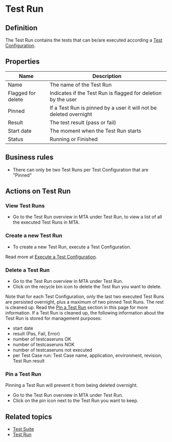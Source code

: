 # Test Run 

## Definition

The Test Run contains the tests that can be/are executed according a [Test Configuration](test-configuration).

## Properties
| Name | Description |
| ----------- | ----------- |
| Name | The name of the Test Run |
| Flagged for delete | Indicates if the Test Run is flagged for deletion by the user |
| Pinned | If a Test Run is pinned by a user it will not be deleted overnight | 
| Result | The test result (pass or fail) |
| Start date |The moment when the Test Run starts | 
| Status | Running or Finished |
  
## Business rules
- There can only be two Test Runs per Test Configuration that are "Pinned"

## Actions on Test Run

### View Test Runs
- Go to the Test Run overview in MTA under Test Run, to view a list of all the executed Test Runs in MTA.

### Create a new Test Run
- To create a new Test Run, execute a Test Configuration.
 
Read more at [Execute a Test Configuration](test-configuration#execute-a-test-configuration).

### Delete a Test Run
- Go to the Test Run overview in MTA under Test Run.
- Click on the recycle bin icon to delete the Test Run you want to delete.

Note that for each Test Configuration, only the last two executed Test Runs are persisted overnight, plus a maximum of two pinned Test Runs. The rest is cleaned up. Read the [Pin a Test Run](#pin-a-test-run) section in this page for more information.
If a Test Run is cleaned up, the following information about the Test Run is stored for management purposes:
- start date
- result (Pas, Fail, Error)
- number of testcaseruns OK
- number of testcaseruns NOK
- number of testcaseruns not executed
- per Test Case run: Test Case name, application, environment, revision, Test Run result

### Pin a Test Run
Pinning a Test Run will prevent it from being deleted overnight.
- Go to the Test Run overview in MTA under Test Run.
- Click on the pin icon next to the Test Run you want to keep.

## Related topics
- [Test Suite](test-suite)
- [Test Run](test-run)
